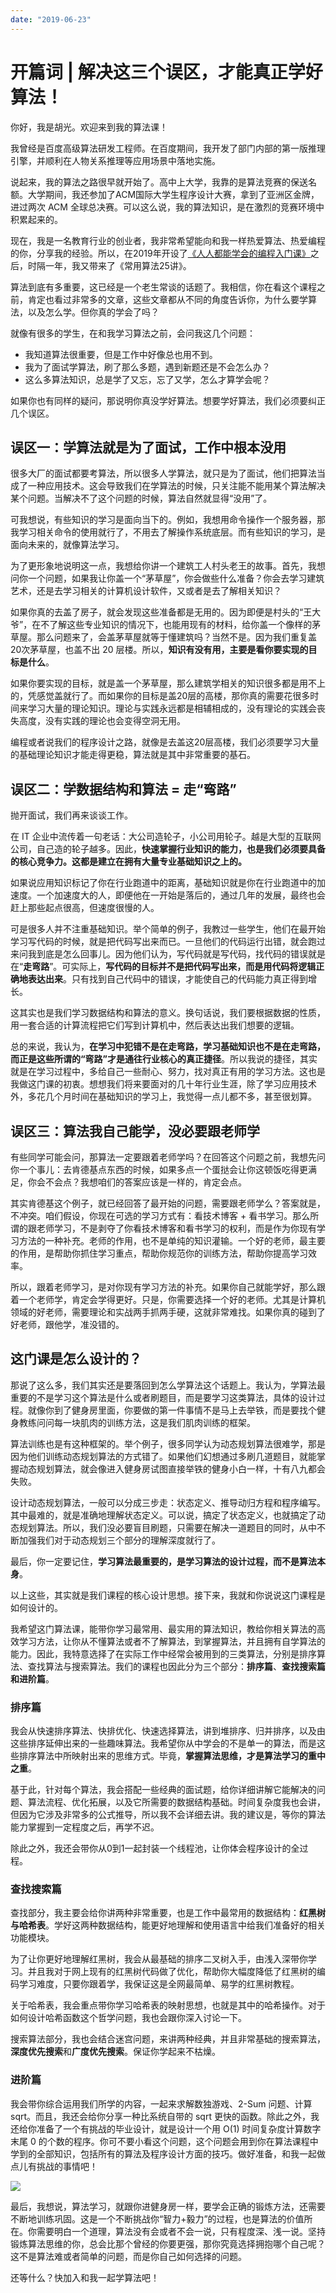 ```yaml
---
date: "2019-06-23"
---  
```

      
# 开篇词 | 解决这三个误区，才能真正学好算法！
你好，我是胡光。欢迎来到我的算法课！

我曾经是百度高级算法研发工程师。在百度期间，我开发了部门内部的第一版推理引擎，并顺利在人物关系推理等应用场景中落地实施。

说起来，我的算法之路很早就开始了。高中上大学，我靠的是算法竞赛的保送名额。大学期间，我还参加了ACM国际大学生程序设计大赛，拿到了亚洲区金牌，进过两次 ACM 全球总决赛。可以这么说，我的算法知识，是在激烈的竞赛环境中积累起来的。

现在，我是一名教育行业的创业者，我非常希望能向和我一样热爱算法、热爱编程的你，分享我的经验。所以，在2019年开设了[《人人都能学会的编程入门课》](https://time.geekbang.org/column/intro/100043901)之后，时隔一年，我又带来了《常用算法25讲》。

算法到底有多重要，这已经是一个老生常谈的话题了。我相信，你在看这个课程之前，肯定也看过非常多的文章，这些文章都从不同的角度告诉你，为什么要学算法，以及怎么学。但你真的学会了吗？

就像有很多的学生，在和我学习算法之前，会问我这几个问题：

* 我知道算法很重要，但是工作中好像总也用不到。
* 我为了面试学算法，刷了那么多题，遇到新题还是不会怎么办？
* 这么多算法知识，总是学了又忘，忘了又学，怎么才算学会呢？

如果你也有同样的疑问，那说明你真没学好算法。想要学好算法，我们必须要纠正几个误区。

## 误区一：学算法就是为了面试，工作中根本没用

很多大厂的面试都要考算法，所以很多人学算法，就只是为了面试，他们把算法当成了一种应用技术。这会导致我们在学算法的时候，只关注能不能用某个算法解决某个问题。当解决不了这个问题的时候，算法自然就显得“没用”了。

可我想说，有些知识的学习是面向当下的。例如，我想用命令操作一个服务器，那我学习相关命令的使用就行了，不用去了解操作系统底层。而有些知识的学习，是面向未来的，就像算法学习。

为了更形象地说明这一点，我想给你讲一个建筑工人村头老王的故事。首先，我想问你一个问题，如果我让你盖一个“茅草屋”，你会做些什么准备？你会去学习建筑艺术，还是去学习相关的计算机设计软件，又或者是去了解相关知识？

如果你真的去盖了房子，就会发现这些准备都是无用的。因为即便是村头的“王大爷”，在不了解这些专业知识的情况下，也能用现有的材料，给你盖一个像样的茅草屋。那么问题来了，会盖茅草屋就等于懂建筑吗？当然不是。因为我们重复盖20次茅草屋，也盖不出 20 层楼。所以，**知识有没有用，主要是看你要实现的目标是什么**。

如果你要实现的目标，就是盖一个茅草屋，那么建筑学相关的知识很多都是用不上的，凭感觉盖就行了。而如果你的目标是盖20层的高楼，那你真的需要花很多时间来学习大量的理论知识。理论与实践永远都是相辅相成的，没有理论的实践会丧失高度，没有实践的理论也会变得空洞无用。

编程或者说我们的程序设计之路，就像是去盖这20层高楼，我们必须要学习大量的基础理论知识才能走得更稳，算法就是其中非常重要的基石。

## 误区二：学数据结构和算法 = 走“弯路”

抛开面试，我们再来谈谈工作。

在 IT 企业中流传着一句老话：大公司造轮子，小公司用轮子。越是大型的互联网公司，自己造的轮子越多。因此，**快速掌握行业知识的能力，也是我们必须要具备的核心竞争力。这都是建立在拥有大量专业基础知识之上的。**

如果说应用知识标记了你在行业跑道中的距离，基础知识就是你在行业跑道中的加速度。一个加速度大的人，即便他在一开始是落后的，通过几年的发展，最终也会赶上那些起点很高，但速度很慢的人。

可是很多人并不注重基础知识。举个简单的例子，我教过一些学生，他们在最开始学习写代码的时候，就是把代码写出来而已。一旦他们的代码运行出错，就会跑过来问我到底是怎么回事儿。因为他们认为，写代码就是写代码，找代码的错误就是在“**走弯路**”。可实际上，**写代码的目标并不是把代码写出来，而是用代码将逻辑正确地表达出来**。只有找到自己代码中的错误，才能使自己的代码能力真正得到增长。

这其实也是我们学习数据结构和算法的意义。换句话说，我们要根据数据的性质，用一套合适的计算流程把它们写到计算机中，然后表达出我们想要的逻辑。

总的来说，我认为，**在学习中犯错不是在走弯路，学习基础知识也不是在走弯路，而正是这些所谓的“弯路”才是通往行业核心的真正捷径**。所以我说的捷径，其实就是在学习过程中，多给自己一些耐心、努力，找对真正有用的学习方法。这也是我做这门课的初衷。想想我们将来要面对的几十年行业生涯，除了学习应用技术外，多花几个月时间在基础知识的学习上，我觉得一点儿都不多，甚至很划算。

## 误区三：算法我自己能学，没必要跟老师学

有些同学可能会问，那算法一定要跟着老师学吗？在回答这个问题之前，我想先问你一个事儿：去肯德基点东西的时候，如果多点一个蛋挞会让你这顿饭吃得更满足，你会不会点？我想咱们的答案应该是一样的，肯定会点。

其实肯德基这个例子，就已经回答了最开始的问题，需要跟老师学么？答案就是，不冲突。咱们假设，你现在可选的学习方式有：看技术博客 + 看书学习。那么所谓的跟老师学习，不是剥夺了你看技术博客和看书学习的权利，而是作为你现有学习方法的一种补充。老师的作用，也不是单纯的知识灌输。一个好的老师，最主要的作用，是帮助你抓住学习重点，帮助你规范你的训练方法，帮助你提高学习效率。

所以，跟着老师学习，是对你现有学习方法的补充。如果你自己就能学好，那么跟着一个老师学，肯定会学得更好。只是，你需要选择一个好的老师。尤其是计算机领域的好老师，需要理论和实战两手抓两手硬，这就非常难找。如果你真的碰到了好老师，跟他学，准没错的。

## 这门课是怎么设计的？

那说了这么多，我们其实还是要落回到怎么学算法这个话题上。我认为，学算法最重要的不是学习这个算法是什么或者刷题目，而是要学习这类算法，具体的设计过程。就像你到了健身房里面，你要做的第一件事情不是马上去举铁，而是要找个健身教练问问每一块肌肉的训练方法，这是我们肌肉训练的框架。

算法训练也是有这种框架的。举个例子，很多同学认为动态规划算法很难学，那是因为他们训练动态规划算法的方式错了。如果他们幻想通过多刷几道题目，就能掌握动态规划算法，就会像进入健身房试图直接举铁的健身小白一样，十有八九都会失败。

设计动态规划算法，一般可以分成三步走：状态定义、推导动归方程和程序编写。其中最难的，就是准确地理解状态定义。可以说，搞定了状态定义，也就搞定了动态规划算法。所以，我们没必要盲目刷题，只需要在解决一道题目的同时，从中不断加强我们对于动态规划三个部分的理解深度就行了。

最后，你一定要记住，**学习算法最重要的，是学习算法的设计过程，而不是算法本身**。

以上这些，其实就是我们课程的核心设计思想。接下来，我就和你说说这门课程是如何设计的。

我希望这门算法课，能带你学习最常用、最实用的算法知识，教给你相关算法的高效学习方法，让你从不懂算法或者不了解算法，到掌握算法，并且拥有自学算法的能力。因此，我特意选择了在实际工作中经常会被用到的三类算法，分别是排序算法、查找算法与搜索算法。我们的课程也因此分为三个部分：**排序篇**、**查找搜索篇和进阶篇**。

### 排序篇

我会从快速排序算法、快排优化、快速选择算法，讲到堆排序、归并排序，以及由这些排序延伸出来的一些趣味算法。我希望你从中学会的不是单一的算法，而是这些排序算法中所映射出来的思维方式。毕竟，**掌握算法思维，才是算法学习的重中之重**。

基于此，针对每个算法，我会搭配一些经典的面试题，给你详细讲解它能解决的问题、算法流程、优化拓展，以及它所需要的数据结构基础。时间复杂度我也会讲，但因为它涉及非常多的公式推导，所以我不会详细去讲。我的建议是，等你的算法能力掌握到一定程度之后，再学不迟。

除此之外，我还会带你从0到1一起封装一个线程池，让你体会程序设计的全过程。

### 查找搜索篇

查找部分，我主要会给你讲两种非常重要，也是工作中最常用的数据结构：**红黑树与哈希表**。学好这两种数据结构，能更好地理解和使用语言中给我们准备好的相关功能模块。

为了让你更好地理解红黑树，我会从最基础的排序二叉树入手，由浅入深带你学习。并且我对于网上现有的红黑树代码做了优化，帮助你大幅度降低了红黑树的编码学习难度，只要你跟着学，我保证这是全网最简单、易学的红黑树教程。

关于哈希表，我会重点带你学习哈希表的映射思想，也就是其中的哈希操作。对于如何设计哈希函数这个哲学问题，我也会跟你深入讨论一下。

搜索算法部分，我也会结合迷宫问题，来讲两种经典，并且非常基础的搜索算法，**深度优先搜索**和**广度优先搜索**。保证你学起来不枯燥。

### 进阶篇

我会带你综合运用我们所学的内容，一起来求解数独游戏、2-Sum 问题、计算sqrt。而且，我还会给你分享一种比系统自带的 sqrt 更快的函数。除此之外，我还给你准备了一个有挑战的毕业设计，就是设计一个用 O\(1\) 时间复杂度计算数字末尾 0 的个数的程序。你可不要小看这个问题，这个问题会用到你在算法课程中学到的全部知识，包括所有的算法及程序设计方面的技巧。做好准备，和我一起做点儿有挑战的事情吧！

![](./httpsstatic001geekbangorgresourceimage40fd40585f63142e002f4e09d531db032afd.jpg)

最后，我想说，算法学习，就跟你进健身房一样，要学会正确的锻炼方法，还需要不断地训练巩固。这是一个不断挑战你“智力+毅力”的过程，也是算法的价值所在。你需要明白一个道理，算法没有会或者不会一说，只有程度深、浅一说。坚持锻炼算法思维的你，总会比那个曾经的你要更强，那你究竟选择拥抱哪个自己呢？这不是算法难或者简单的问题，而是你自己如何选择的问题。

还等什么？快加入和我一起学算法吧！